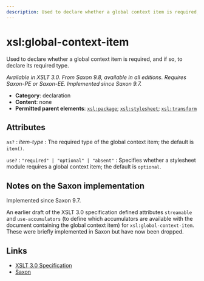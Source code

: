 ```yaml
---
description: Used to declare whether a global context item is required, and if so, to declare its required type
---
```


# xsl:global-context-item

Used to declare whether a global context item is required, and if so, to declare its required type.

_Available in XSLT 3.0. From Saxon 9.8, available in all editions. Requires Saxon-PE or Saxon-EE. Implemented since Saxon 9.7._

- **Category**: declaration
- **Content**: none
- **Permitted parent elements**: [`xsl:package`](xsl-package.md); [`xsl:stylesheet`](xsl-stylesheet.md); [`xsl:transform`](xsl-transform.md)

## Attributes

`as?`
: _item-type_
: The required type of the global context item; the default is `item()`.

`use?`
: `"required" | "optional" | "absent"`
: Specifies whether a stylesheet module requires a global context item; the default is `optional`.

## Notes on the Saxon implementation

Implemented since Saxon 9.7.

An earlier draft of the XSLT 3.0 specification defined attributes `streamable` and `use-accumulators` (to define which accumulators are available with the document containing the global context item) for `xsl:global-context-item`. These were briefly implemented in Saxon but have now been dropped.

## Links

- [XSLT 3.0 Specification](http://www.w3.org/TR/xslt-30/#element-global-context-item)
- [Saxon](http://www.saxonica.com/documentation/index.html#!xsl-elements/global-context-item)
